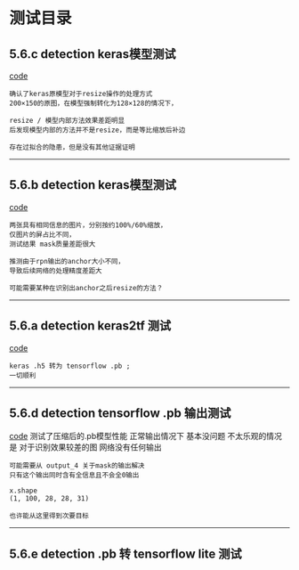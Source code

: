 
# 测试目录

## 5.6.c detection keras模型测试
[code](../demo/test_detection_keras_resized.py)
    
    确认了keras原模型对于resize操作的处理方式
    200×150的原图，在模型强制转化为128×128的情况下，

    resize / 模型内部方法效果差距明显
    后发现模型内部的方法并不是resize，而是等比缩放后补边
    
    存在过拟合的隐患，但是没有其他证据证明

---
## 5.6.b detection keras模型测试
[code](../demo/resized_comp.py)

    两张具有相同信息的图片，分别按约100%/60%缩放，
    仅图片的屏占比不同，
    测试结果 mask质量差距很大
    
    推测由于rpn输出的anchor大小不同，
    导致后续网络的处理精度差距大

    可能需要某种在识别出anchor之后resize的方法？

---
## 5.6.a detection keras2tf 测试
[code](../demo/convert_keras_to_tf.py)

    keras .h5 转为 tensorflow .pb ;
    一切顺利

---
## 5.6.d detection tensorflow .pb 输出测试
[code](../demo/test_pb_model.py)
    测试了压缩后的.pb模型性能
    正常输出情况下 基本没问题
    不太乐观的情况是 对于识别效果较差的图 网络没有任何输出
    
    可能需要从 output_4 关于mask的输出解决
    只有这个输出同时含有全信息且不会全0输出

    x.shape
    (1, 100, 28, 28, 31)

    也许能从这里得到次要目标

---
## 5.6.e detection .pb 转 tensorflow lite 测试